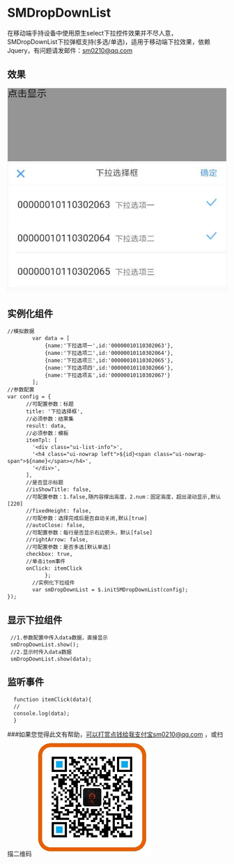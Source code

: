 # SMDropDownList
在移动端手持设备中使用原生select下拉控件效果并不尽人意，SMDropDownList下拉弹框支持(多选/单选)，适用于移动端下拉效果，依赖Jquery，有问题请发邮件：sm0210@qq.com

## 效果

![](https://github.com/sm0210/SMDropDownList/blob/master/SMDropDownList.jpg "SMDropDownList")

## 实例化组件
````
//模拟数据
		var data = [
			{name:'下拉选项一',id:'00000010110302063'},
			{name:'下拉选项二',id:'00000010110302064'},
			{name:'下拉选项三',id:'00000010110302065'},
			{name:'下拉选项四',id:'00000010110302066'},
			{name:'下拉选项五',id:'00000010110302067'}
		];
//参数配置    
var config = {
      //可配置参数：标题
      title: '下拉选择框',
      //必须参数：结果集
      result: data,
      //必须参数：模板
      itemTpl: [
        '<div class="ui-list-info">',
        '<h4 class="ui-nowrap left">${id}<span class="ui-nowrap-span">${name}</span></h4>',
        '</div>',
      ],
      //是否显示标题
      //isShowTitle: false,
      //可配置参数：1.false,随内容撑出高度，2.num：固定高度，超出滚动显示,默认[220]
      //fixedHeight: false,
      //可配参数：选择完成后是否自动关闭,默认[true]
      //autoClose: false,
      //可配置参数：每行是否显示右边箭头，默认[false]
      //rightArrow: false,
      //可配置参数：是否多选[默认单选]
      checkbox: true,
      //单击item事件
      onClick: itemClick
        	};
		//实例化下拉组件
		var smDropDownList = $.initSMDropDownList(config);
}); 
 ````
 
 ## 显示下拉组件
 ````
  //1.参数配置中传入data数据，直接显示
  smDropDownList.show();
  //2.显示时传入data数据
  smDropDownList.show(data);
 ````
 
 ## 监听事件
````
  function itemClick(data){
  //
  console.log(data);
  }

 ````
 
 ###如果您觉得此文有帮助，可以打赏点钱给我支付宝sm0210@qq.com ，或扫描二维码
![](https://github.com/sm0210/SMCalendar/blob/master/sm0210%40qq.com.jpg "sm0210@qq.com")


